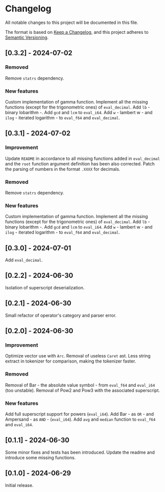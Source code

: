 # Changelog

All notable changes to this project will be documented in this file.

The format is based on [Keep a Changelog](https://keepachangelog.com/en/1.0.0/),
and this project adheres to [Semantic Versioning](https://semver.org/spec/v2.0.0.html).

## [0.3.2] - 2024-07-02

### Removed

Remove `statrs` dependency.

### New features

Custom implementation of gamma function.
Implement all the missing functions (except for the trigonometric ones) of `eval_decimal`.
Add `lb` - binary lobarithm -.
Add `gcd` and `lcm` to `eval_i64`.
Add `w` - lambert w - and `ilog` - iterated logarithm - to `eval_f64` and `eval_decimal`.

## [0.3.1] - 2024-07-02

### Improvement

Update `README` in accordance to all missing functions added in `eval_decimal` and the `root` function argument definition has been also corrected.
Patch the parsing of numbers in the format `.XXXX` for decimals.

### Removed

Remove `statrs` dependency.

### New features

Custom implementation of gamma function.
Implement all the missing functions (except for the trigonometric ones) of `eval_decimal`.
Add `lb` - binary lobarithm -.
Add `gcd` and `lcm` to `eval_i64`.
Add `w` - lambert w - and `ilog` - iterated logarithm - to `eval_f64` and `eval_decimal`.

## [0.3.0] - 2024-07-01

Add `eval_decimal`.

## [0.2.2] - 2024-06-30

Isolation of superscript deserialization.

## [0.2.1] - 2024-06-30

Small refactor of operator's category and parser error.

## [0.2.0] - 2024-06-30

### Improvement

Optimize vector use with `Arc`.
Removal of useless `Caret` ast.
Less string extract in tokenizer for comparison, making the tokenizer faster.

### Removed

Removal of Bar - the absolute value symbol - from `eval_f64` and `eval_i64` (too unstable).
Removal of Pow2 and Pow3 with the associated superscript.

### New features

Add full superscript support for powers (`eval_i64`).
Add Bar - as `OR` - and Ampersand - as `AND` - (`eval_i64`).
Add `avg` and `median` function to `eval_f64` and `eval_i64`.

## [0.1.1] - 2024-06-30

Some minor fixes and tests has been introduced.
Update the readme and introduce some missing functions.

## [0.1.0] - 2024-06-29

Initial release.
